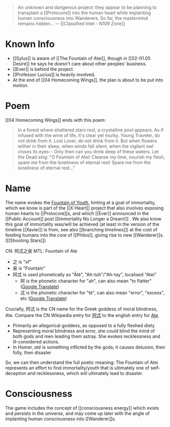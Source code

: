 > An unknown and dangerous project: they appear to be planning to transplant a [[Protocore]] into the human heart while implanting human consciousness into Wanderers.
> So far, the mastermind remains hidden...
> -- [[Classified Intel - N109 Zone]]

# Known Info

* [[Sylus]] is aware of [[The Fountain of Atei]], though in [[02-01.05 Desire]] he says he doesn't care about other peoples' business.
* [[Ever]] is behind the project.
* [[Professor Lucius]] is heavily involved.
* At the end of [[04 Homecoming Wings]], the plan is about to be put into motion.

# Poem
[[04 Homecoming Wings]] ends with this poem:
> In a forest where shattered stars rest, a crystalline pool appears.
> As if infused with the wine of life, it's clear yet murky.
> Young Traveler, do not drink from it.
> Lost Lover, do not drink from it.
> But when flowers wither in their sleep, when winds fall silent, when the vigilant owl closes its eyes--
> Only then can you drink deep of these waters.
> Let the Dead sing:
> "O Fountain of Atei! Cleanse my time, nourish my flesh, spare me from the loneliness of eternal rest!
> Spare me from the loneliness of eternal rest..."

# Name
The name evokes the [Fountain of Youth](https://en.wikipedia.org/wiki/Fountain_of_Youth), hinting at a goal of immortality, which we know is part of the [[X-Heart]] project that also involves exposing human hearts to [[Protocore]]s, and which [[Ever]] announced in the [[Public Account]] post [[Immortality No Longer a Dream!]] . We also know this goal of immortality was/will be achieved (at least in the version of the timeline [[Xavier]] is from, see also [[branching timelines]]) at the cost of feeding humans into the core of [[Philos]], giving rise to new [[Wanderer]]s. ([[Shooting Stars]])

CN: 阿忒之泉
MTL: Fountain of Ate
* 之 is "of"
* 泉 is "Fountain"
* 阿忒 is used phonetically as "Ātè", "Ah-tuh"/"Ah-tay", localised "Atei"
	* 阿 is the phonetic character for "ah", can also mean "to flatter" ([Google Translate](https://translate.google.com/details?sl=auto&tl=en&text=阿&op=translate))
	* 忒 is the phonetic character for "tè", can also mean "error", "excess", etc ([Google Translate](https://translate.google.com/details?sl=auto&tl=en&text=忒&op=translate))

Crucially, 阿忒 is the CN name for the Greek goddess of moral blindness, Ate. Compare the CN Wikipedia entry for [阿忒](https://zh.wikipedia.org/wiki/阿忒) to the english entry for [Ate](https://en.wikipedia.org/wiki/Ate_(mythology)).
* Primarily an allegorical goddess, as opposed to a fully fleshed diety
* Representing moral blindness and error, she could blind the mind of both gods and men leading them astray. She evokes recklessness and ill-considered actions.
* In Homer, _atē_ is something inflicted by the gods; it causes delusion, then folly, then disaster

So, we can then understand the full poetic meaning: The Fountain of Atei represents an effort to find immortality/youth that is ultimately one of self-deception and recklessness, which will ultimately lead to disaster.

# Consciousness
The game includes the concept of [[consciousness energy]] which exists and persists in the universe, and may come up later with the angle of implanting human consciousness into [[Wanderer]]s.